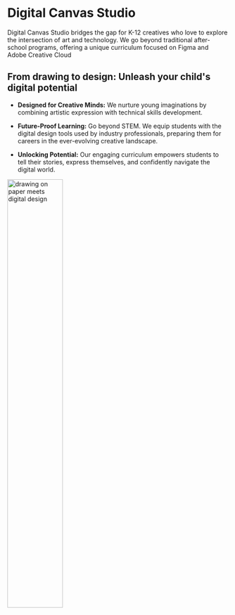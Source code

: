 # Digital Canvas Studio 
Digital Canvas Studio bridges the gap for K-12 creatives who love to explore the intersection of art and technology. We go beyond traditional after-school programs, offering a unique curriculum focused on Figma and Adobe Creative Cloud

## From drawing to design: Unleash your child's digital potential

- **Designed for Creative Minds:** We nurture young imaginations by combining artistic expression with technical skills development.

- **Future-Proof Learning:** Go beyond STEM. We equip students with the digital design tools used by industry professionals, preparing them for careers in the ever-evolving creative landscape.

- **Unlocking Potential:** Our engaging curriculum empowers students to tell their stories, express themselves, and confidently navigate the digital world.

<img
    src="https://res.cloudinary.com/jessebubble/image/upload/v1709503719/dc-studio/pexels-rfstudio-3817580_demi0k.jpg"
    alt="drawing on paper meets digital design"
    width="50%"
/>